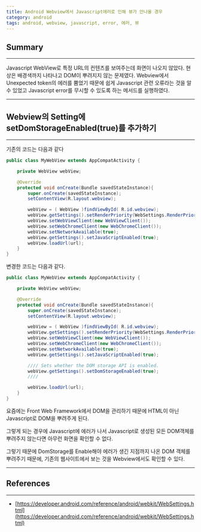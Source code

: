 ```yaml
---
title: Android Webview에서 Javascript에러로 인해 뷰가 안나올 경우
category: android
tags: android, webview, javascript, error, 에러, 뷰
---
```

## Summary
---
Javascript WebView로 특정 URL의 컨텐츠를 보여주는데 화면이 나오지 않았다.
현상은 배경색까지 나타나고 DOM이 뿌려지지 않는 문제였다.
Webview에서 Unexpected token의 에러를 뿜었기 때문에 쉽게 Javascript 관련 오류라는 것을 알 수 있었고
Javascript error를 무시할 수 있도록 하는 메서드를 실행하였다.

---
## Webview의 Setting에 setDomStorageEnabled(true)를 추가하기
---

기존의 코드는 다음과 같다
```java
public class MyWebView extends AppCompatActivity {

    private WebView webView;

    @Override
    protected void onCreate(Bundle savedStateInstance){
        super.onCreate(savedStateInstance);
        setContentView(R.layout.webview);

        webView = ( WebView )findViewById( R.id.webview);
        webView.getSettings().setRenderPriority(WebSettings.RenderPriority.HIGH);
        webView.setWebViewClient(new WebViewClient());
        webView.setWebChromeClient(new WebChromeClient());
        webView.setNetworkAvailable(true);
        webView.getSettings().setJavaScriptEnabled(true);
        webView.loadUrl(url);
    }
}
```

변경한 코드는 다음과 같다.
```java
public class MyWebView extends AppCompatActivity {

    private WebView webView;

    @Override
    protected void onCreate(Bundle savedStateInstance){
        super.onCreate(savedStateInstance);
        setContentView(R.layout.webview);

        webView = ( WebView )findViewById( R.id.webview);
        webView.getSettings().setRenderPriority(WebSettings.RenderPriority.HIGH);
        webView.setWebViewClient(new WebViewClient());
        webView.setWebChromeClient(new WebChromeClient());
        webView.setNetworkAvailable(true);
        webView.getSettings().setJavaScriptEnabled(true);

        //// Sets whether the DOM storage API is enabled.
        webView.getSettings().setDomStorageEnabled(true);
        ////

        webView.loadUrl(url);
    }
}
```

요즘에는 Front Web Framework에서 DOM을 관리하기 때문에 HTML이 아닌 Javascript로 DOM을 뿌려주게 된다.

그렇게 되는 경우에 Javascript에 에러가 나서 Javascript로 생성된 모든 DOM객체를 뿌려주지 않는다면 아무런 화면을 확인할 수 없다.

그렇기 때문에 DomStorage를 Enable해야 에러가 생긴 지점까지 나온 DOM 객체를 뿌려주기 때문에, 기존의 웹사이트에서 보는 것을
Webview에서도 확인할 수 있다. 

---
## References
---

- [https://developer.android.com/reference/android/webkit/WebSettings.html](https://developer.android.com/reference/android/webkit/WebSettings.html)